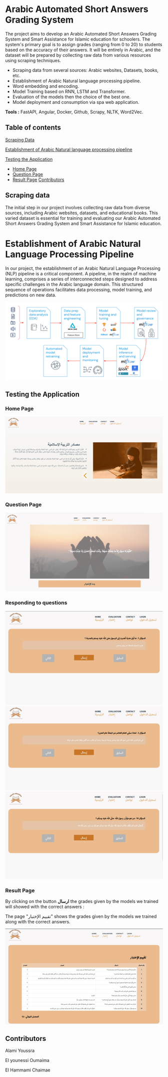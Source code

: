 

# Arabic Automated Short Answers Grading System

The project aims to develop an Arabic Automated Short Answers Grading System and Smart Assistance for Islamic education for schoolers. The system's primary goal is to assign grades (ranging from 0 to 20) to students based on the accuracy of their answers. It will be entirely in Arabic, and the dataset will be prepared by collecting raw data from various resources using scraping techniques.

- Scraping data from several sources: Arabic websites, Datasets, books, etc.
- Establishment of Arabic Natural language processing pipeline.
- Word embedding and encoding.
- Model Training based on RNN, LSTM and Transformer.
- Evaluation of the models then the choice of the best one.
- Model deployment and consumption via spa web application.

**Tools :** FastAPI, Angular, Docker, Github, Scrapy, NLTK, Word2Vec.

## Table of contents

[Scraping Data](#scraping-data)

[Establishment of Arabic Natural language processing pipeline](#establishment-of-arabic-natural-language-processing-pipeline)


[Testing the Application](#testing-the-application)
* [Home Page](#home-page)
* [Question Page](#question-page)
* [Result Page](#result-page)
[Contributors](#contributors)


## Scraping data

The initial step in our project involves collecting raw data from diverse sources, including Arabic websites, datasets, and educational books. This varied dataset is essential for training and evaluating our Arabic Automated Short Answers Grading System and Smart Assistance for Islamic education.





# Establishment of Arabic Natural Language Processing Pipeline

In our project, the establishment of an Arabic Natural Language Processing (NLP) pipeline is a critical component. A pipeline, in the realm of machine learning, comprises a series of interconnected steps designed to address specific challenges in the Arabic language domain. This structured sequence of operations facilitates data processing, model training, and predictions on new data.


![Untitled](images/image3.png)

## Testing the Application

### Home Page
![Untitled](images/Image1.png)

### Question Page
![Untitled](images/image4.png)


### Responding to questions
![Untitled](images/quest1.jpeg)
![Untitled](images/quest2.jpeg)
![Untitled](images/quest10.jpeg)



### Result Page
By clicking on the button ****ارسال**** the grades given by the models we trained will showed with the correct answers :


The page "تقييم الإختبار" shows the grades given by the models we trained along with the correct answers.

![Untitled](images/resultat.jpeg)




## Contributors

Alami Youssra

El younessi Oumaima

El Hammami Chaimae
